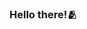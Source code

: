 ### Hello there!🫂

<!--
**AbdullahBaig08/AbdullahBaig08** is a ✨ _special_ ✨ repository because its `README.md` (this file) appears on your GitHub profile.

About me:

- 🔭 I’m currently working on Fullstack Web Developmemt.
- 🌱 I’m currently studying Computer Science and Engineering at the Loyola-ICAM College of Engineering and Technology. 
- 📫 How to reach me: baigabdullah174@gmail.com
- 🫂 Fun fact: I love Biryani and cats.
-->
